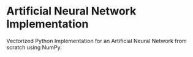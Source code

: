 # Artificial Neural Network Implementation
Vectorized Python Implementation for an Artificial Neural Network from scratch using NumPy.

